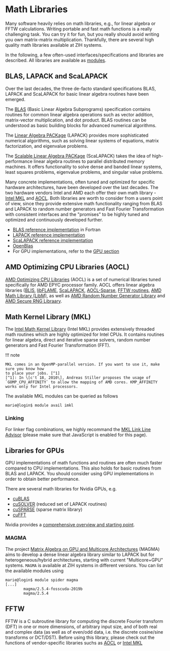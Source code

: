 # Math Libraries

Many software heavily relies on math libraries, e.g., for linear algebra or FFTW calculations.
Writing portable and fast math functions is a really challenging task. You can try it for fun, but you
really should avoid writing you own matrix-matrix multiplication. Thankfully, there are several
high quality math libraries available at ZIH systems.

In the following, a few often-used interfaces/specifications and libraries are described. All
libraries are available as [modules](modules.md).

## BLAS, LAPACK and ScaLAPACK

Over the last decades, the three de-facto standard specifications BLAS, LAPACK and ScaLAPACK for
basic linear algebra routines have been emerged.

The [BLAS](https://www.netlib.org/blas/) (Basic Linear Algebra Subprograms) specification contains routines
for common linear algebra operations such as vector addition, matrix-vector multiplication, and dot
product. BLAS routines can be understood as basic building blocks for advanced numerical algorithms.

The [Linear Algebra PACKage](https://www.netlib.org/lapack/) (LAPACK) provides more
sophisticated numerical algorithms, such as solving linear systems of equations, matrix
factorization, and eigenvalue problems.

<!--With [libFlame](#amd-optimizing-cpu-libraries-aocl) and [MKL](#math-kernel-library-mkl) there are-->
<!--two highly optimised LAPACK implementations aiming for AMD and Intel architecture, respectively.-->

The [Scalable Linear Algebra PACKage](https://www.netlib.org/scalapack) (ScaLAPACK) takes the
idea of high-performance linear algebra routines to parallel distributed memory machines. It offers
functionality to solve dense and banded linear systems, least squares problems, eigenvalue
problems, and singular value problems.

<!--There is also an [optimized implementation](https://developer.amd.com/amd-aocl/scalapack/) addressing-->
<!--AMD architectures.-->

Many concrete implementations, often tuned and optimized for specific hardware architectures, have
been developed over the last decades. The two hardware vendors Intel and AMD each offer their own math
library - [Intel MKL](#math-kernel-library-mkl) and [AOCL](#amd-optimizing-cpu-libraries-aocl).
Both libraries are worth to consider from a users point of view, since they provide extensive math
functionality ranging from BLAS and LAPACK to random number generators and Fast Fourier
Transformation with consistent interfaces and the "promises" to be highly tuned and optimized and
continuously developed further.

- [BLAS reference implementation](https://www.netlib.org/blas/) in Fortran
- [LAPACK reference implementation](https://www.netlib.org/lapack/)
- [ScaLAPACK reference implementation](https://www.netlib.org/scalapack/)
- [OpenBlas](www.openblas.net)
- For GPU implementations, refer to the [GPU section](#libraries-for-gpus)

## AMD Optimizing CPU Libraries (AOCL)

[AMD Optimizing CPU Libraries](https://developer.amd.com/amd-aocl/) (AOCL) is a set of numerical
libraries tuned specifically for AMD EPYC processor family. AOCL offers linear algebra libraries
([BLIS](https://developer.amd.com/amd-cpu-libraries/blas-library/),
 [libFLAME](https://developer.amd.com/amd-cpu-libraries/blas-library/#libflame),
 [ScaLAPACK](https://developer.amd.com/amd-aocl/scalapack/),
 [AOCL-Sparse](https://developer.amd.com/amd-aocl/aocl-sparse/),
 [FFTW routines](https://developer.amd.com/amd-aocl/fftw/),
 [AMD Math Library (LibM)](https://developer.amd.com/amd-cpu-libraries/amd-math-library-libm/),
 as well as
 [AMD Random Number Generator Library](https://developer.amd.com/amd-cpu-libraries/rng-library/)
 and
 [AMD Secure RNG Libraary](https://developer.amd.com/amd-cpu-libraries/rng-library/#securerng).

## Math Kernel Library (MKL)

The
[Intel Math Kernel Library](https://software.intel.com/content/www/us/en/develop/documentation/get-started-with-mkl-for-dpcpp/top.html)
(Intel MKL) provides extensively threaded math routines which are highly optimized for Intel CPUs.
It contains routines for linear algebra, direct and iterative sparse solvers, random number
generators and Fast Fourier Transformation (FFT).

!!! note

    MKL comes in an OpenMP-parallel version. If you want to use it, make sure you know how
    to place your jobs. [^1]
    [^1]: In \[c't 18, 2010\], Andreas Stiller proposes the usage of
    `GOMP_CPU_AFFINITY` to allow the mapping of AMD cores. KMP_AFFINITY works only for Intel processors.

The available MKL modules can be queried as follows

```console
marie@login$ module avail imkl
```

### Linking

For linker flag combinations, we highly recommand the
[MKL Link Line Advisor](http://software.intel.com/en-us/articles/intel-mkl-link-line-advisor/)
(please make sure that JavaScript is enabled for this page).

## Libraries for GPUs

GPU implementations of math functions and routines are often much faster compared to CPU
implementations. This also holds for basic routines from BLAS and LAPACK. You should consider using
GPU implementations in order to obtain better performance.

There are several math libraries for Nvidia GPUs, e.g.

- [cuBLAS](https://docs.nvidia.com/cuda/cublas/index.html)
- [cuSOLVER](https://developer.nvidia.com/cusolver) (reduced set of LAPACK routines)
- [cuSPARSE](https://developer.nvidia.com/cusparse) (sparse matrix library)
- [cuFFT](https://developer.nvidia.com/cufft)

Nvidia provides a
[comprehensive overview and starting point](https://developer.nvidia.com/gpu-accelerated-libraries#linear-algebra).

### MAGMA

The project [Matrix Algebra on GPU and Multicore Architectures](http://icl.cs.utk.edu/magma/) (MAGMA)
aims to develop a dense linear algebra library similar to LAPACK but for heterogeneous/hybrid
architectures, starting with current "Multicore+GPU" systems. `MAGMA` is available at ZIH systems in
different versions. You can list the available modules using

```console
marie@login$ module spider magma
[...]
        magma/2.5.4-fosscuda-2019b
        magma/2.5.4
```

## FFTW

FFTW is a C subroutine library for computing the discrete Fourier transform (DFT) in one or more
dimensions, of arbitrary input size, and of both real and complex data (as well as of even/odd data,
i.e. the discrete cosine/sine transforms or DCT/DST). Before using this library, please check out
the functions of vendor-specific libraries suchs as [AOCL](#amd-optimizing-cpu-libraries-aocl)
or [Intel MKL](#math-kernel-library-mkl)
